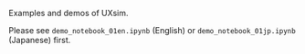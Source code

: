 Examples and demos of UXsim.

Please see `demo_notebook_01en.ipynb` (English) or `demo_notebook_01jp.ipynb` (Japanese) first.